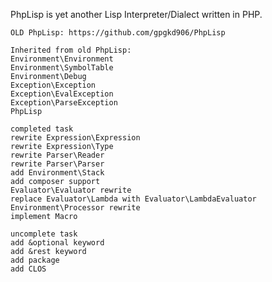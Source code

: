 PhpLisp is yet another Lisp Interpreter/Dialect written in PHP.

    OLD PhpLisp: https://github.com/gpgkd906/PhpLisp
    
    Inherited from old PhpLisp:
    Environment\Environment
    Environment\SymbolTable
    Environment\Debug
    Exception\Exception
    Exception\EvalException
    Exception\ParseException
    PhpLisp
    
    completed task
    rewrite Expression\Expression
    rewrite Expression\Type
    rewrite Parser\Reader
    rewrite Parser\Parser
    add Environment\Stack
    add composer support
    Evaluator\Evaluator rewrite
    replace Evaluator\Lambda with Evaluator\LambdaEvaluator
    Environment\Processor rewrite
    implement Macro

    uncomplete task
    add &optional keyword
    add &rest keyword
    add package
    add CLOS